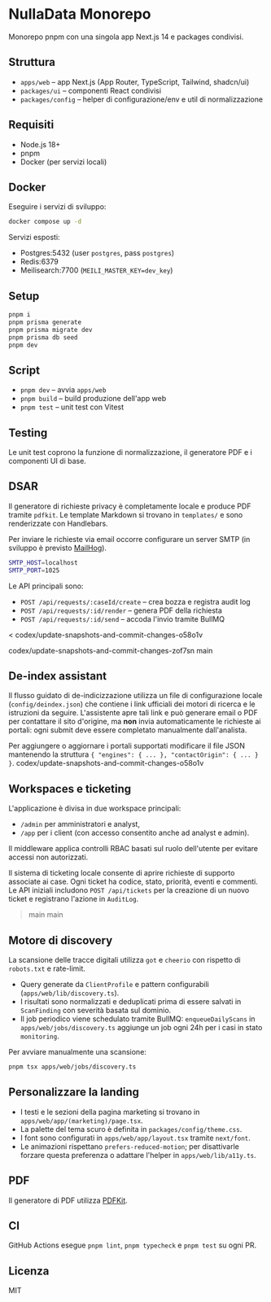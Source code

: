 # NullaData Monorepo

Monorepo pnpm con una singola app Next.js 14 e packages condivisi.

## Struttura

- `apps/web` – app Next.js (App Router, TypeScript, Tailwind, shadcn/ui)
- `packages/ui` – componenti React condivisi
- `packages/config` – helper di configurazione/env e util di normalizzazione

## Requisiti

- Node.js 18+
- pnpm
- Docker (per servizi locali)

## Docker

Eseguire i servizi di sviluppo:

```bash
docker compose up -d
```

Servizi esposti:

- Postgres:5432 (user `postgres`, pass `postgres`)
- Redis:6379
- Meilisearch:7700 (`MEILI_MASTER_KEY=dev_key`)

## Setup

```bash
pnpm i
pnpm prisma generate
pnpm prisma migrate dev
pnpm prisma db seed
pnpm dev
```

## Script

- `pnpm dev` – avvia `apps/web`
- `pnpm build` – build produzione dell'app web
- `pnpm test` – unit test con Vitest

## Testing

Le unit test coprono la funzione di normalizzazione, il generatore PDF e i componenti UI di base.

## DSAR

Il generatore di richieste privacy è completamente locale e produce PDF tramite `pdfkit`.
Le template Markdown si trovano in `templates/` e sono renderizzate con Handlebars.

Per inviare le richieste via email occorre configurare un server SMTP (in sviluppo è previsto [MailHog](https://github.com/mailhog/MailHog)).

```bash
SMTP_HOST=localhost
SMTP_PORT=1025
```

Le API principali sono:

- `POST /api/requests/:caseId/create` – crea bozza e registra audit log
- `POST /api/requests/:id/render` – genera PDF della richiesta
- `POST /api/requests/:id/send` – accoda l'invio tramite BullMQ

< codex/update-snapshots-and-commit-changes-o58o1v

 codex/update-snapshots-and-commit-changes-zof7sn
 main
## De-index assistant

Il flusso guidato di de-indicizzazione utilizza un file di configurazione locale
(`config/deindex.json`) che contiene i link ufficiali dei motori di ricerca e le
istruzioni da seguire. L'assistente apre tali link e può generare email o PDF
per contattare il sito d'origine, ma **non** invia automaticamente le richieste
ai portali: ogni submit deve essere completato manualmente dall'analista.

Per aggiungere o aggiornare i portali supportati modificare il file JSON
mantenendo la struttura `{ "engines": { ... }, "contactOrigin": { ... } }`.
 codex/update-snapshots-and-commit-changes-o58o1v

## Workspaces e ticketing

L'applicazione è divisa in due workspace principali:

- `/admin` per amministratori e analyst,
- `/app` per i client (con accesso consentito anche ad analyst e admin).

Il middleware applica controlli RBAC basati sul ruolo dell'utente per
evitare accessi non autorizzati.

Il sistema di ticketing locale consente di aprire richieste di supporto
associate ai case. Ogni ticket ha codice, stato, priorità, eventi e
commenti. Le API iniziali includono `POST /api/tickets` per la creazione
di un nuovo ticket e registrano l'azione in `AuditLog`.


> main
 main
## Motore di discovery

La scansione delle tracce digitali utilizza `got` e `cheerio` con rispetto di `robots.txt` e rate-limit.

- Query generate da `ClientProfile` e pattern configurabili (`apps/web/lib/discovery.ts`).
- I risultati sono normalizzati e deduplicati prima di essere salvati in `ScanFinding` con severità basata sul dominio.
- Il job periodico viene schedulato tramite BullMQ: `enqueueDailyScans` in `apps/web/jobs/discovery.ts` aggiunge un job ogni 24h per i casi in stato `monitoring`.

Per avviare manualmente una scansione:

```bash
pnpm tsx apps/web/jobs/discovery.ts
```

## Personalizzare la landing

- I testi e le sezioni della pagina marketing si trovano in `apps/web/app/(marketing)/page.tsx`.
- La palette del tema scuro è definita in `packages/config/theme.css`.
- I font sono configurati in `apps/web/app/layout.tsx` tramite `next/font`.
- Le animazioni rispettano `prefers-reduced-motion`; per disattivarle forzare questa preferenza o adattare l'helper in `apps/web/lib/a11y.ts`.

## PDF

Il generatore di PDF utilizza [PDFKit](https://pdfkit.org/).

## CI

GitHub Actions esegue `pnpm lint`, `pnpm typecheck` e `pnpm test` su ogni PR.

## Licenza

MIT
